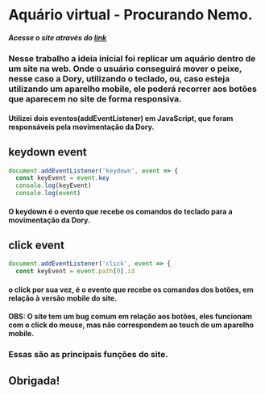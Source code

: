 # Aquário virtual - Procurando Nemo.
##### Acesse o site através do [link](https://julianyf.github.io/aquario_trabalho_segundo_bi_construcao_software_web/)

### Nesse trabalho a ideia inicial foi replicar um aquário dentro de um site na web. Onde o usuário conseguirá mover o peixe, nesse caso a Dory, utilizando o teclado, ou, caso esteja utilizando um aparelho mobile, ele poderá recorrer aos botões que aparecem no site de forma responsiva.

#### Utilizei dois eventos(addEventListener) em JavaScript, que foram responsáveis pela movimentação da Dory. 
## keydown event
~~~javascript
document.addEventListener('keydown', event => {
  const keyEvent = event.key
  console.log(keyEvent)
  console.log(event)
~~~
#### O keydown é o evento que recebe os comandos do teclado para a movimentação da Dory. 

## click event
~~~javascript
document.addEventListener('click', event => {
  const keyEvent = event.path[0].id
~~~
#### o click por sua vez, é o evento que recebe os comandos dos botões, em relação à versão mobile do site.
#### OBS: O site tem um bug comum em relação aos botões, eles funcionam com o click do mouse, mas não correspondem ao touch de um aparelho mobile.

### Essas são as principais funções do site.
## Obrigada!


